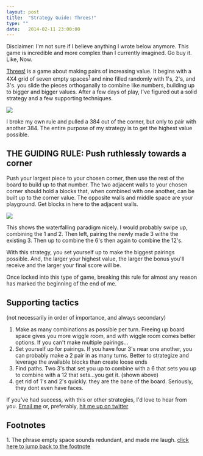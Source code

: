 ```yaml
---
layout: post
title:  "Strategy Guide: Threes!"
type: ""
date:   2014-02-11 23:00:00
---
```


<!-- Post specific styles -->
<style>
	
</style>

<!-- Post Content -->

<p>Disclaimer: I'm not sure if I believe anything I wrote below anymore. This game is incredible and more complex than I currently imagined. Go buy it. Like, Now.</p>

<p class="first-paragraph">
<a href="http://asherv.com/threes/">Threes!</a> is a game about making pairs of increasing value. It begins with a 4X4 grid of seven empty spaces<sup><a id="footnote1" href="#footnotes">1</a></sup> and nine filled randomly with 1's, 2's, and 3's. you slide the pieces orthoganally to combine like numbers, building up to bigger and bigger values. After a few days of play, I've figured out a solid strategy and a few supporting techniques.</p>

<p class="space-top">
<img class="img-half" src="{{ root_path }}/img/threes.PNG" />
<div class="font-small show-code center cursor-pointer space-bottom">
I broke my own rule and pulled a 384 out of the corner, but only to pair with another 384. The entire purpose of my strategy is to get the highest value possible.
</div>
</p>

<h2>THE GUIDING RULE: Push ruthlessly towards a corner</h2>

Push your largest piece to your chosen corner, then use the rest of the board to build up to that number. The two adjacent walls to your chosen corner should hold a blocks that, when combined with one another, can be built up to the corner value. The opposite walls and middle space are your playground. Get blocks in here to the adjacent walls.

<p class="space-top">
<img class="img-half" src="{{ root_path }}/img/threes_waterfall.PNG" />
<div class="font-small show-code center cursor-pointer space-bottom">
This shows the waterfalling paradigm nicely. I would probably swipe up, combining the 1 and 2. Then left, pairing the newly made 3 withe the existing 3. Then up to combine the 6's then again to combine the 12's.
</div>
</p>

With this strategy, you set yourself up to make the biggest pairings possible. And, the larger your highest value, the larger the bonus you'll receive and the larger your final score will be. 

Once locked into this type of game, breaking this rule for almost any reason has marked the beginning of the end of me.

<h2 class="space-top">Supporting tactics</h2>
<p class="no-pad bold">
(not necessarily in order of importance, and always secondary)
</p>

1. Make as many combinations as possible per turn. Freeing up board space gives you more wiggle room, and with wiggle room comes better options. If you can't make multiple pairings...
2. Set yourself up for pairings. If you have four 3's near one another, you can probably make a 2 pair in as many turns. Better to strategize and leverage the available blocks than create loose ends
3. Find paths. Two 3's that set you up to combine with a 6 that sets you  up to combine with a 12 that sets...you get it. (shown above)
3. get rid of 1's and 2's quickly. they are the bane of the board. Seriously, they dont even have faces.

<p class="space-top">
If you've had success, with this or other strategies, I'd love to hear from you. <a href="mailto:hello@dvncan.com">Email me</a> or, preferably, <a href="http://twitter.com/duncangraham">hit me up on twitter</a>
</p>


<h2 id="footnotes" class="space-top">
Footnotes
</h2>
1. The phrase empty space sounds redundant, and made me laugh. <a href="#footnote1">click here to jump back to the footnote</a>




<!-- Post specific js -->
<script type="text/javascript">

</script>




